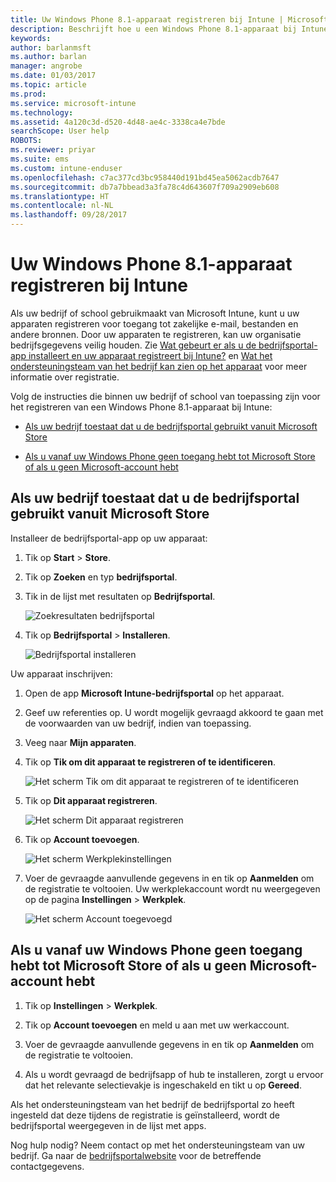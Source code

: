 ```yaml
---
title: Uw Windows Phone 8.1-apparaat registreren bij Intune | Microsoft Docs
description: Beschrijft hoe u een Windows Phone 8.1-apparaat bij Intune kunt inschrijven
keywords: 
author: barlanmsft
ms.author: barlan
manager: angrobe
ms.date: 01/03/2017
ms.topic: article
ms.prod: 
ms.service: microsoft-intune
ms.technology: 
ms.assetid: 4a120c3d-d520-4d48-ae4c-3338ca4e7bde
searchScope: User help
ROBOTS: 
ms.reviewer: priyar
ms.suite: ems
ms.custom: intune-enduser
ms.openlocfilehash: c7ac377cd3bc958440d191bd45ea5062acdb7647
ms.sourcegitcommit: db7a7bbead3a3fa78c4d643607f709a2909eb608
ms.translationtype: HT
ms.contentlocale: nl-NL
ms.lasthandoff: 09/28/2017
---
```

# <a name="enroll-your-windows-phone-81-device-in-intune"></a>Uw Windows Phone 8.1-apparaat registreren bij Intune

Als uw bedrijf of school gebruikmaakt van Microsoft Intune, kunt u uw apparaten registreren voor toegang tot zakelijke e-mail, bestanden en andere bronnen. Door uw apparaten te registreren, kan uw organisatie bedrijfsgegevens veilig houden. Zie [Wat gebeurt er als u de bedrijfsportal-app installeert en uw apparaat registreert bij Intune?](what-happens-if-you-install-the-company-portal-app-and-enroll-your-device-in-intune-windows.md) en [Wat het ondersteuningsteam van het bedrijf kan zien op het apparaat](what-info-can-your-company-see-when-you-enroll-your-device-in-intune.md) voor meer informatie over registratie.


Volg de instructies die binnen uw bedrijf of school van toepassing zijn voor het registreren van een Windows Phone 8.1-apparaat bij Intune:

-   [Als uw bedrijf toestaat dat u de bedrijfsportal gebruikt vanuit Microsoft Store](#if-your-company-lets-you-use-the-company-portal-from-the-windows-store)

-   [Als u vanaf uw Windows Phone geen toegang hebt tot Microsoft Store of als u geen Microsoft-account hebt](#if-you-are-not-allowed-to-access-the-windows-store-from-your-windows-phone-or-if-you-do-not-have-a-microsoft-account)

## <a name="if-your-company-lets-you-use-the-company-portal-from-the-microsoft-store"></a>Als uw bedrijf toestaat dat u de bedrijfsportal gebruikt vanuit Microsoft Store
Installeer de bedrijfsportal-app op uw apparaat:

1.  Tik op **Start** &gt; **Store**.

2.  Tik op **Zoeken** en typ **bedrijfsportal**.

3.  Tik in de lijst met resultaten op **Bedrijfsportal**.

    ![Zoekresultaten bedrijfsportal](./media/WP81-1-CP-search-store-v2.png)

4.  Tik op **Bedrijfsportal** &gt; **Installeren**.

    ![Bedrijfsportal installeren](./media/WP81-2-CP-install-v2.png)

Uw apparaat inschrijven:

1.  Open de app **Microsoft Intune-bedrijfsportal** op het apparaat.

2.  Geef uw referenties op. U wordt mogelijk gevraagd akkoord te gaan met de voorwaarden van uw bedrijf, indien van toepassing.

3.  Veeg naar **Mijn apparaten**.

4.  Tik op **Tik om dit apparaat te registreren of te identificeren**.

    ![Het scherm Tik om dit apparaat te registreren of te identificeren](./media/WP81-enroll-1-swipe-my-devices.png)

5.  Tik op **Dit apparaat registreren**.

    ![Het scherm Dit apparaat registreren](./media/WP81-enroll-2-enroll-this-device.png)

6.  Tik op **Account toevoegen**.

    ![Het scherm Werkplekinstellingen](./media/WP81-enroll-3-workplace-add-acct.png)

7.  Voer de gevraagde aanvullende gegevens in en tik op **Aanmelden** om de registratie te voltooien. Uw werkplekaccount wordt nu weergegeven op de pagina **Instellingen** &gt; **Werkplek**.

    ![Het scherm Account toegevoegd](./media/WP81-enroll-4-account-added.png)

## <a name="if-you-are-not-allowed-to-access-the-microsoft-store-from-your-windows-phone-or-if-you-do-not-have-a-microsoft-account"></a>Als u vanaf uw Windows Phone geen toegang hebt tot Microsoft Store of als u geen Microsoft-account hebt

1.  Tik op **Instellingen** &gt; **Werkplek**.

2.  Tik op **Account toevoegen** en meld u aan met uw werkaccount.

3.  Voer de gevraagde aanvullende gegevens in en tik op **Aanmelden** om de registratie te voltooien.

4.  Als u wordt gevraagd de bedrijfsapp of hub te installeren, zorgt u ervoor dat het relevante selectievakje is ingeschakeld en tikt u op **Gereed**.

Als het ondersteuningsteam van het bedrijf de bedrijfsportal zo heeft ingesteld dat deze tijdens de registratie is geïnstalleerd, wordt de bedrijfsportal weergegeven in de lijst met apps.

Nog hulp nodig? Neem contact op met het ondersteuningsteam van uw bedrijf. Ga naar de [bedrijfsportalwebsite](https://portal.manage.microsoft.com) voor de betreffende contactgegevens.
